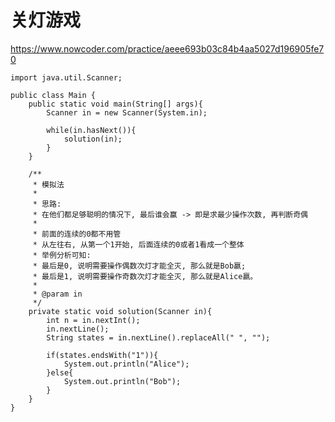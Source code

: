 # 关灯游戏
https://www.nowcoder.com/practice/aeee693b03c84b4aa5027d196905fe70

    import java.util.Scanner;
    
    public class Main {
        public static void main(String[] args){
            Scanner in = new Scanner(System.in);
    
            while(in.hasNext()){
                solution(in);
            }
        }
    
        /**
         * 模拟法
         * 
         * 思路:
         * 在他们都足够聪明的情况下, 最后谁会赢 -> 即是求最少操作次数, 再判断奇偶
         * 
         * 前面的连续的0都不用管
         * 从左往右, 从第一个1开始, 后面连续的0或者1看成一个整体
         * 举例分析可知:
         * 最后是0, 说明需要操作偶数次灯才能全灭, 那么就是Bob嬴;
         * 最后是1, 说明需要操作奇数次灯才能全灭, 那么就是Alice嬴。
         *
         * @param in
         */
        private static void solution(Scanner in){
            int n = in.nextInt();
            in.nextLine();
            String states = in.nextLine().replaceAll(" ", "");
    
            if(states.endsWith("1")){
                System.out.println("Alice");
            }else{
                System.out.println("Bob");
            }
        }
    }
    

